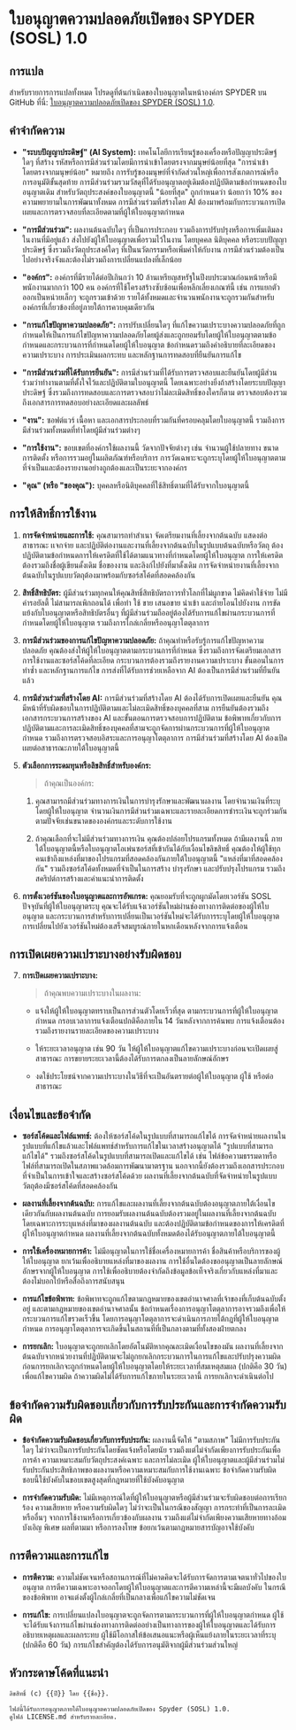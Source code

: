 # ใบอนุญาตความปลอดภัยเปิดของ SPYDER (SOSL) 1.0

## การแปล

สำหรับรายการการแปลทั้งหมด โปรดดูที่ต้นกำเนิดของใบอนุญาตในหน้าองค์กร SPYDER บน GitHub ที่นี่: [ใบอนุญาตความปลอดภัยเปิดของ SPYDER (SOSL) 1.0](https://github.com/spyderorg/sosl).

## คำจำกัดความ

- **"ระบบปัญญาประดิษฐ์" (AI System):** 
    เทคโนโลยีการเรียนรู้ของเครื่องหรือปัญญาประดิษฐ์ใดๆ ที่สร้าง
    รหัสหรือการมีส่วนร่วมโดยมีการนำเข้าโดยตรงจากมนุษย์น้อยที่สุด "การนำเข้าโดยตรงจากมนุษย์น้อย" หมายถึง การรับรู้ของมนุษย์ที่จำกัดส่วนใหญ่เพื่อการสังเกตการณ์หรือการอนุมัติขั้นสุดท้าย การมีส่วนร่วมรวมวัสดุที่ได้รับอนุญาตอยู่เดิมต้องปฏิบัติตามข้อกำหนดของใบอนุญาตเดิม สำหรับวัตถุประสงค์ของใบอนุญาตนี้ "น้อยที่สุด" ถูกกำหนดว่า น้อยกว่า 10% ของความพยายามในการพัฒนาทั้งหมด การมีส่วนร่วมที่สร้างโดย AI ต้องมาพร้อมกับกระบวนการเปิดเผยและการตรวจสอบที่ละเอียดตามที่ผู้ให้ใบอนุญาตกำหนด

- **"การมีส่วนร่วม":** 
    ผลงานต้นฉบับใดๆ ที่เป็นการประกอบ รวมถึงการปรับปรุงหรือการเพิ่มเติมลงในงานที่มีอยู่แล้ว ส่งไปยังผู้ให้ใบอนุญาตเพื่อรวมไว้ในงาน โดยบุคคล นิติบุคคล หรือระบบปัญญาประดิษฐ์ ซึ่งรวมถึงวัตถุประสงค์ใดๆ ที่เป็นนวัตกรรมหรือเพิ่มค่าให้กับงาน การมีส่วนร่วมต้องเป็นไปอย่างจริงจังและต้องไม่รวมถึงการเปลี่ยนแปลงที่เล็กน้อย

- **"องค์กร":** 
    องค์กรที่มีรายได้ต่อปีเกินกว่า 10 ล้านเหรียญสหรัฐในปีงบประมาณก่อนหน้าหรือมีพนักงานมากกว่า 100 คน องค์กรที่ใช้โครงสร้างซับซ้อนเพื่อหลีกเลี่ยงเกณฑ์นี้ เช่น การแยกตัวออกเป็นหน่วยเล็กๆ จะถูกรวมเข้าด้วย รายได้ทั้งหมดและจำนวนพนักงานจะถูกรวมกันสำหรับองค์กรที่เกี่ยวข้องที่อยู่ภายใต้การควบคุมเดียวกัน

- **"การแก้ไขปัญหาความปลอดภัย":** 
    การปรับเปลี่ยนใดๆ ที่แก้ไขความเปราะบางความปลอดภัยที่ถูกกำหนดให้เป็นการแก้ไขปัญหาความปลอดภัยโดยผู้ส่งและถูกยอมรับโดยผู้ให้ใบอนุญาตตามข้อกำหนดและกระบวนการที่กำหนดโดยผู้ให้ใบอนุญาต ข้อกำหนดรวมถึงคำอธิบายที่ละเอียดของความเปราะบาง การประเมินผลกระทบ และหลักฐานการทดสอบที่ยืนยันการแก้ไข

- **"การมีส่วนร่วมที่ได้รับการยืนยัน":** 
    การมีส่วนร่วมที่ได้รับการตรวจสอบและยืนยันโดยผู้มีส่วนร่วมว่าทำงานตามที่ตั้งใจไว้และปฏิบัติตามใบอนุญาตนี้ โดยเฉพาะอย่างยิ่งถ้าสร้างโดยระบบปัญญาประดิษฐ์ ซึ่งรวมถึงการทดสอบและการตรวจสอบว่าไม่ละเมิดสิทธิ์ของใครก็ตาม ตรวจสอบต้องรวมถึงเอกสารการทดสอบอย่างละเอียดและผลลัพธ์

- **"งาน":** 
    ซอฟต์แวร์ เนื้อหา และเอกสารประกอบที่รวมกันที่ครอบคลุมโดยใบอนุญาตนี้ รวมถึงการมีส่วนร่วมทั้งหมดที่ทำโดยผู้มีส่วนร่วมต่างๆ

- **"การใช้งาน":** 
    ขอบเขตที่องค์กรใช้ผลงานนี้ วัดจากปัจจัยต่างๆ เช่น จำนวนผู้ใช้ปลายทาง ขนาดการติดตั้ง หรือการรวมอยู่ในผลิตภัณฑ์หรือบริการ การวัดเฉพาะจะถูกระบุโดยผู้ให้ใบอนุญาตตามที่จำเป็นและต้องรายงานอย่างถูกต้องและเป็นระยะจากองค์กร

- **"คุณ" (หรือ "ของคุณ"):** 
    บุคคลหรือนิติบุคคลที่ใช้สิทธิ์ตามที่ได้รับจากใบอนุญาตนี้

## การให้สิทธิ์การใช้งาน

1. **การจัดจำหน่ายและการใช้:**
    คุณสามารถทำสำเนา จัดเตรียมงานที่เลี้ยงจากต้นฉบับ แสดงต่อสาธารณะ เเจกจ่าย
    และปฏิบัติต่องานและงานที่เลี้ยงจากต้นฉบับในรูปแบบต้นฉบับหรือวัตถุ ต้องปฏิบัติตามข้อกำหนดการให้เครดิตที่ใช้ได้ตามแนวทางที่กำหนดโดยผู้ให้ใบอนุญาต การให้เครดิตต้องรวมถึงชื่อผู้เขียนดั้งเดิม ชื่อของงาน และลิงก์ไปยังที่มาดั้งเดิม การจัดจำหน่ายงานที่เลี้ยงจากต้นฉบับในรูปแบบวัตถุต้องมาพร้อมกับซอร์สโค้ดที่สอดคล้องกัน

2. **สิทธิ์สิทธิบัตร:**
    ผู้มีส่วนร่วมทุกคนให้คุณสิทธิ์สิทธิบัตรถาวรทั่วโลกที่ไม่ผูกขาด ไม่คิดค่าใช้จ่าย ไม่มีค่ารอยัลตี้ ไม่สามารถเพิกถอนได้ เพื่อทำ ใช้ ขาย เสนอขาย นำเข้า และถ่ายโอนไปยังงาน การขัดแย้งกับใบอนุญาตหรือสิทธิบัตรอื่นๆ ที่ผู้มีส่วนร่วมถืออยู่ต้องได้รับการแก้ไขผ่านกระบวนการที่กำหนดโดยผู้ให้ใบอนุญาต รวมถึงการไกล่เกลี่ยหรืออนุญาโตตุลาการ

3. **การมีส่วนร่วมของการแก้ไขปัญหาความปลอดภัย:**
    ถ้าคุณทำหรือรับรู้การแก้ไขปัญหาความปลอดภัย คุณต้องส่งให้ผู้ให้ใบอนุญาตตามกระบวนการที่กำหนด ซึ่งรวมถึงการจัดเตรียมเอกสารการใช้งานและซอร์สโค้ดที่ละเอียด กระบวนการต้องรวมถึงรายงานความเปราะบาง ขั้นตอนในการทำซ้ำ และหลักฐานการแก้ไข การส่งที่ได้รับการช่วยเหลือจาก AI ต้องเป็นการมีส่วนร่วมที่ยืนยันแล้ว

4. **การมีส่วนร่วมที่สร้างโดย AI:**
    การมีส่วนร่วมที่สร้างโดย AI ต้องได้รับการเปิดเผยและยืนยัน คุณมีหน้าที่รับผิดชอบในการปฏิบัติตามและไม่ละเมิดสิทธิ์ของบุคคลที่สาม การยืนยันต้องรวมถึงเอกสารกระบวนการสร้างของ AI และขั้นตอนการตรวจสอบการปฏิบัติตาม ข้อพิพาทเกี่ยวกับการปฏิบัติตามและการละเมิดสิทธิ์ของบุคคลที่สามจะถูกจัดการผ่านกระบวนการที่ผู้ให้ใบอนุญาตกำหนด รวมถึงการตรวจสอบอิสระและการอนุญาโตตุลาการ การมีส่วนร่วมที่สร้างโดย AI ต้องเปิดเผยต่อสาธารณะภายใต้ใบอนุญาตนี้

5. **ตัวเลือกการระดมทุนหรือลิขสิทธิ์สำหรับองค์กร:**
    > ถ้าคุณเป็นองค์กร:

    1. คุณสามารถมีส่วนร่วมทางการเงินในการบำรุงรักษาและพัฒนาผลงาน โดยจำนวนเงินที่ระบุโดยผู้ให้ใบอนุญาต จำนวนเงินการมีส่วนร่วมเฉพาะและรายละเอียดการชำระเงินจะถูกร่วมกันตามปัจจัยเช่นขนาดขององค์กรและระดับการใช้งาน

    2. ถ้าคุณเลือกที่จะไม่มีส่วนร่วมทางการเงิน คุณต้องปล่อยโปรแกรมทั้งหมด ถ้ามีผลงานนี้ ภายใต้ใบอนุญาตนี้หรือใบอนุญาตโอเพ่นซอร์สที่เข้ากันได้กับเงื่อนไขลิขสิทธิ์ คุณต้องให้ผู้ใช้ทุกคนเข้าถึงแหล่งที่มาของโปรแกรมที่สอดคล้องกันภายใต้ใบอนุญาตนี้ "แหล่งที่มาที่สอดคล้องกัน" รวมถึงซอร์สโค้ดทั้งหมดที่จำเป็นในการสร้าง บำรุงรักษา และปรับปรุงโปรแกรม รวมถึงสคริปต์การสร้างและคำแนะนำการติดตั้ง

6. **การตั้งเวอร์ชันของใบอนุญาตและการอัพเกรด:**
    คุณยอมรับที่จะถูกผูกมัดโดยเวอร์ชัน SOSL ปัจจุบันที่ผู้ให้ใบอนุญาตระบุ คุณจะได้รับแจ้งเวอร์ชันใหม่ผ่านช่องทางการติดต่อของผู้ให้ใบอนุญาต และกระบวนการสำหรับการเปลี่ยนเป็นเวอร์ชันใหม่จะได้รับการระบุโดยผู้ให้ใบอนุญาต การเปลี่ยนไปยังเวอร์ชันใหม่ต้องเสร็จสมบูรณ์ภายในหกเดือนหลังจากการแจ้งเตือน

## การเปิดเผยความเปราะบางอย่างรับผิดชอบ

7. **การเปิดเผยความเปราะบาง:**
    > ถ้าคุณพบความเปราะบางในผลงาน:

    - แจ้งให้ผู้ให้ใบอนุญาตทราบเป็นการส่วนตัวโดยเร็วที่สุด ตามกระบวนการที่ผู้ให้ใบอนุญาตกำหนด กรอบเวลาการแจ้งเตือนปกติคือภายใน 14 วันหลังจากการค้นพบ การแจ้งเตือนต้องรวมถึงรายงานรายละเอียดของความเปราะบาง

    - ให้ระยะเวลาอนุญาต เช่น 90 วัน ให้ผู้ให้ใบอนุญาตแก้ไขความเปราะบางก่อนจะเปิดเผยสู่สาธารณะ การขยายระยะเวลานี้ต้องได้รับการตกลงเป็นลายลักษณ์อักษร

    - งดใช้ประโยชน์จากความเปราะบางในวิธีที่จะเป็นอันตรายต่อผู้ให้ใบอนุญาต ผู้ใช้ หรือต่อสาธารณะ

## เงื่อนไขและข้อจำกัด

- **ซอร์สโค้ดและไฟล์แพทช์:**
    ต้องให้ซอร์สโค้ดในรูปแบบที่สามารถแก้ไขได้ การจัดจำหน่ายผลงานในรูปแบบที่แก้ไขแล้วและไฟล์แพทช์สำหรับการแก้ไขในเวลาสร้างอนุญาตได้ "รูปแบบที่สามารถแก้ไขได้" รวมถึงซอร์สโค้ดในรูปแบบที่สามารถเปิดและแก้ไขได้ เช่น ไฟล์ข้อความธรรมดาหรือไฟล์ที่สามารถเปิดในสภาพแวดล้อมการพัฒนามาตรฐาน นอกจากนี้ยังต้องรวมถึงเอกสารประกอบที่จำเป็นในการเข้าใจและสร้างซอร์สโค้ดด้วย ผลงานที่เลี้ยงจากต้นฉบับที่จัดจำหน่ายในรูปแบบวัตถุต้องมีซอร์สโค้ดที่สอดคล้องกัน

- **ผลงานที่เลี้ยงจากต้นฉบับ:**
    การแก้ไขและผลงานที่เลี้ยงจากต้นฉบับต้องอนุญาตภายใต้เงื่อนไขเดียวกันกับผลงานต้นฉบับ การยอมรับผลงานต้นฉบับต้องรวมอยู่ในผลงานที่เลี้ยงจากต้นฉบับ โดยเฉพาะการระบุแหล่งที่มาของผลงานต้นฉบับ และต้องปฏิบัติตามข้อกำหนดของการให้เครดิตที่ผู้ให้ใบอนุญาตกำหนด ผลงานที่เลี้ยงจากต้นฉบับทั้งหมดต้องได้รับอนุญาตภายใต้ใบอนุญาตนี้

- **การใช้เครื่องหมายการค้า:**
    ไม่มีอนุญาตในการใช้ชื่อเครื่องหมายการค้า ชื่อสินค้าหรือบริการของผู้ให้ใบอนุญาต ยกเว้นเพื่ออธิบายแหล่งที่มาของผลงาน การใช้อื่นใดต้องขออนุญาตเป็นลายลักษณ์อักษรจากผู้ให้ใบอนุญาต การใช้เพื่ออธิบายต้องจำกัดถึงข้อมูลข้อเท็จจริงเกี่ยวกับแหล่งที่มาและต้องไม่บอกใบ้หรือสื่อถึงการสนับสนุน

- **การแก้ไขข้อพิพาท:**
    ข้อพิพาทจะถูกแก้ไขตามกฎหมายของเขตอำนาจศาลที่เจ้าของที่เก็บต้นฉบับตั้งอยู่ และตามกฎหมายของเขตอำนาจศาลนั้น ข้อกำหนดเรื่องการอนุญาโตตุลาการอาจรวมถึงเพื่อให้กระบวนการแก้ไขรวดเร็วขึ้น โดยการอนุญาโตตุลาการจะดำเนินการภายใต้กฎที่ผู้ให้ใบอนุญาตกำหนด การอนุญาโตตุลาการจะเกิดขึ้นในสถานที่ที่เป็นกลางตามที่ทั้งสองฝ่ายตกลง

- **การยกเลิก:**
    ใบอนุญาตจะถูกยกเลิกโดยอัตโนมัติหากคุณละเมิดเงื่อนไขของมัน ผลงานที่เลี้ยงจากต้นฉบับจากหน่วยงานที่ปฏิบัติตามจะไม่ถูกยกเลิกกระบวนการในการแก้ไขและปรับปรุงความผิดก่อนการยกเลิกจะถูกกำหนดโดยผู้ให้ใบอนุญาตโดยให้ระยะเวลาที่สมเหตุสมผล (ปกติคือ 30 วัน) เพื่อแก้ไขความผิด ถ้าความผิดไม่ได้รับการแก้ไขภายในระยะเวลานี้ การยกเลิกจะดำเนินต่อไป

## ข้อจำกัดความรับผิดชอบเกี่ยวกับการรับประกันและการจำกัดความรับผิด

- **ข้อจำกัดความรับผิดชอบเกี่ยวกับการรับประกัน:**
    ผลงานนี้จัดให้ "ตามสภาพ" ไม่มีการรับประกันใดๆ ไม่ว่าจะเป็นการรับประกันโดยชัดแจ้งหรือโดยนัย รวมถึงแต่ไม่จำกัดเพียงการรับประกันเพื่อการค้า ความเหมาะสมกับวัตถุประสงค์เฉพาะ และการไม่ละเมิด ผู้ให้ใบอนุญาตและผู้มีส่วนร่วมไม่รับประกันประสิทธิภาพของผลงานหรือความเหมาะสมกับการใช้งานเฉพาะ ข้อจำกัดความรับผิดชอบนี้ใช้บังคับในขอบเขตสูงสุดที่กฎหมายที่ใช้บังคับอนุญาต

- **การจำกัดความรับผิด:**
    ไม่มีเหตุการณ์ใดที่ผู้ให้ใบอนุญาตหรือผู้มีส่วนร่วมจะรับผิดชอบต่อการเรียกร้อง ความเสียหาย หรือความรับผิดใดๆ ไม่ว่าจะเป็นในกรณีของสัญญา การกระทำที่เป็นการละเมิด หรืออื่นๆ จากการใช้งานหรือการเกี่ยวข้องกับผลงาน รวมถึงแต่ไม่จำกัดเพียงความเสียหายทางอ้อม บังเอิญ พิเศษ ผลที่ตามมา หรือการลงโทษ ข้อยกเว้นตามกฎหมายสารบัญอาจใช้บังคับ

## การตีความและการแก้ไข

- **การตีความ:**
    ความไม่ชัดเจนหรือสถานการณ์ที่ไม่คาดคิดจะได้รับการจัดการตามเจตนาทั่วไปของใบอนุญาต การตีความเฉพาะอาจออกโดยผู้ให้ใบอนุญาตและการตีความเหล่านี้จะมีผลบังคับ ในกรณีของข้อพิพาท อาจแต่งตั้งผู้ไกล่เกลี่ยที่เป็นกลางเพื่อแก้ไขความไม่ชัดเจน

- **การแก้ไข:**
    การเปลี่ยนแปลงใบอนุญาตจะถูกจัดการตามกระบวนการที่ผู้ให้ใบอนุญาตกำหนด ผู้ใช้จะได้รับแจ้งการแก้ไขผ่านช่องทางการติดต่ออย่างเป็นทางการของผู้ให้ใบอนุญาตและได้รับการอธิบายเหตุผลและผลกระทบ ผู้ใช้มีโอกาสให้ข้อเสนอแนะหรือผู้เห็นแย้งภายในระยะเวลาที่ระบุ (ปกติคือ 60 วัน) การแก้ไขสำคัญต้องได้รับการอนุมัติจากผู้มีส่วนร่วมส่วนใหญ่

## หัวกระดาษโค้ดที่แนะนำ

```plaintext
ลิขสิทธิ์ (c) {{ปี}} โดย {{ชื่อ}}.

ไฟล์นี้ได้รับการอนุญาตภายใต้ใบอนุญาตความปลอดภัยเปิดของ Spyder (SOSL) 1.0.
ดูไฟล์ LICENSE.md สำหรับรายละเอียด.
```